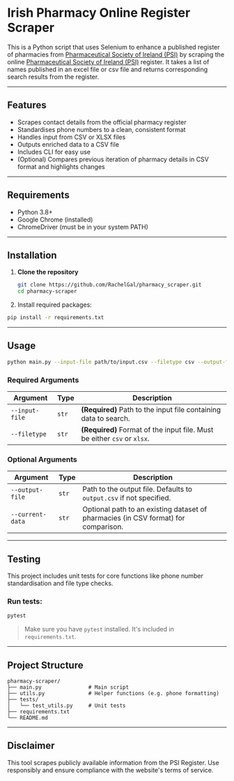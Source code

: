 # Irish Pharmacy Online Register Scraper

This is a Python script that uses Selenium to enhance a published register of pharmacies from [Pharmaceutical Society of Ireland (PSI)](https://www.psi.ie) by scraping the online [Pharmaceutical Society of Ireland (PSI)](https://www.psi.ie) register. It takes a list of names published in an excel file or csv file and returns corresponding search results from the register.

---

## Features

- Scrapes contact details from the official pharmacy register
- Standardises phone numbers to a clean, consistent format
- Handles input from CSV or XLSX files
- Outputs enriched data to a CSV file
- Includes CLI for easy use
- (Optional) Compares previous iteration of pharmacy details in CSV format and highlights changes

---

## Requirements

- Python 3.8+
- Google Chrome (installed)
- ChromeDriver (must be in your system PATH)

---

## Installation

1. **Clone the repository**
   
   ```bash
   git clone https://github.com/RachelGal/pharmacy_scraper.git
   cd pharmacy-scraper
   ```
   
3. Install required packages:

```bash
pip install -r requirements.txt
```

---

## Usage

```bash
python main.py --input-file path/to/input.csv --filetype csv --output-file path/to/output.csv

```

### Required Arguments

| Argument        | Type   | Description                                                              |
|-----------------|--------|--------------------------------------------------------------------------|
| `--input-file`  | `str`  | **(Required)** Path to the input file containing data to search.         |
| `--filetype`    | `str`  | **(Required)** Format of the input file. Must be either `csv` or `xlsx`. |

### Optional Arguments

| Argument         | Type   | Description                                                                 |
|------------------|--------|-----------------------------------------------------------------------------|
| `--output-file`  | `str`  | Path to the output file. Defaults to `output.csv` if not specified.         |
| `--current-data` | `str`  | Optional path to an existing dataset of pharmacies (in CSV format) for comparison.        |

---

## Testing

This project includes unit tests for core functions like phone number standardisation and file type checks.

### Run tests:

```bash
pytest
```

> Make sure you have `pytest` installed. It's included in `requirements.txt`.

---

## Project Structure

```
pharmacy-scraper/
├── main.py               # Main script
├── utils.py              # Helper functions (e.g. phone formatting)
├── tests/
│   └── test_utils.py     # Unit tests
├── requirements.txt
└── README.md
```

---

## Disclaimer

This tool scrapes publicly available information from the PSI Register. Use responsibly and ensure compliance with the website's terms of service.
